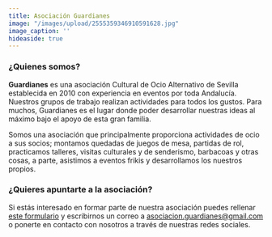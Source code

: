 ```yaml
---
title: Asociación Guardianes
image: "/images/upload/2555359346910591628.jpg"
image_caption: ''
hideaside: true
---
```


### ¿Quienes somos?

**Guardianes** es una asociación Cultural de Ocio Alternativo de Sevilla establecida en 2010 con experiencia en eventos por toda Andalucía. Nuestros grupos de trabajo realizan actividades para todos los gustos. Para muchos, Guardianes es el lugar donde poder desarrollar nuestras ideas al máximo bajo el apoyo de esta gran familia.

Somos una asociación  que principalmente proporciona actividades de ocio a sus socios; montamos quedadas de juegos de mesa, partidas de rol, practicamos talleres, visitas culturales y de senderismo, barbacoas y otras cosas, a parte, asistimos a eventos frikis y desarrollamos los nuestros propios.

### ¿Quieres apuntarte a la asociación?

Si estás interesado en formar parte de nuestra asociación puedes rellenar [este formulario](https://docs.google.com/forms/d/e/1FAIpQLSfl-4GADkcibRnVLn7jKeGfjrSvZmuHe32QWaY3YbTV-9VW5g/viewform?c=0&w=1&e=ATO4acoCKdGCeZS052mtU-ri_Lq3U4oIbYOV0_13rPS5rOlttxoBMnytFz5miBU3oaP1e6pfgiwjIUFSmKLpuQ&s=1) y escribirnos un correo a asociacion.guardianes@gmail.com o ponerte en contacto con nosotros a través de nuestras redes sociales.